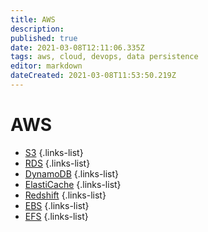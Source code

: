 ```yaml
---
title: AWS
description: 
published: true
date: 2021-03-08T12:11:06.335Z
tags: aws, cloud, devops, data persistence
editor: markdown
dateCreated: 2021-03-08T11:53:50.219Z
---
```


# AWS
- [S3](/training/aws/s3)
{.links-list}
- [RDS](/training/aws/rds)
{.links-list}
- [DynamoDB](/training/aws/dynamodb)
{.links-list}
- [ElastiCache](/training/aws/elasticache)
{.links-list}
- [Redshift](/training/aws/redshift)
{.links-list}
- [EBS](/training/aws/ebs)
{.links-list}
- [EFS](/training/aws/efs)
{.links-list}